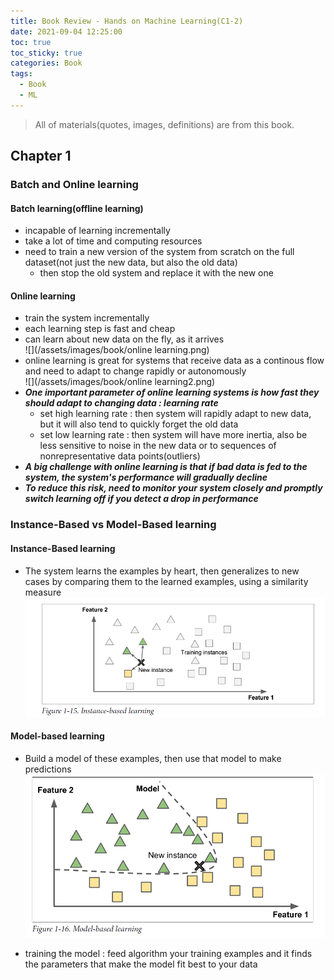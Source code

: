 ```yaml
---
title: Book Review - Hands on Machine Learning(C1-2)
date: 2021-09-04 12:25:00
toc: true
toc_sticky: true
categories: Book
tags:
  - Book
  - ML
---
```


> All of materials(quotes, images, definitions) are from this book.

## Chapter 1
### Batch and Online learning

#### Batch learning(offline learning)
- incapable of learning incrementally
- take a lot of time and computing resources
- need to train a new version of the system from scratch on the full dataset(not just the new data, but also the old data)
  - then stop the old system and replace it with the new one

#### Online learning
- train the system incrementally
- each learning step is fast and cheap
- can learn about new data on the fly, as it arrives    
![](/assets/images/book/online learning.png)
- online learning is great for systems that receive data as a continous flow and need to adapt to change rapidly or autonomously    
![](/assets/images/book/online learning2.png)
- ***One important parameter of online learning systems is how fast they should adapt to changing data : learning rate***
  - set high learning rate : then system will rapidly adapt to new data, but it will also tend to quickly forget the old data
  - set low learning rate : then system will have more inertia, also be less sensitive to noise in the new data or to sequences of nonrepresentative data points(outliers)
- ***A big challenge with online learning is that if bad data is fed to the system, the system's performance will gradually decline***
- ***To reduce this risk, need to monitor your system closely and promptly switch learning off if you detect a drop in performance***

### Instance-Based vs Model-Based learning

#### Instance-Based learning
- The system learns the examples by heart, then generalizes to new cases by comparing them to the learned examples, using a similarity measure    
![](/assets/images/book/instance-based.png)

#### Model-based learning
- Build a model of these examples, then use that model to make predictions    
![](/assets/images/book/model-based.png)


- training the model : feed algorithm your training examples and it finds the parameters that make the model fit best to your data